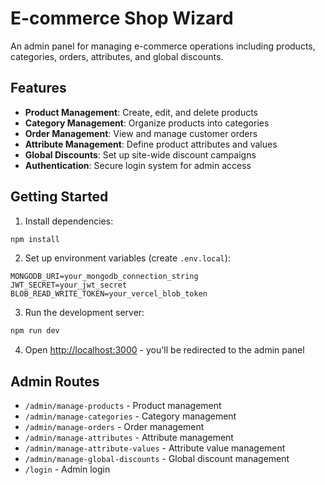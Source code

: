# E-commerce Shop Wizard

An admin panel for managing e-commerce operations including products, categories, orders, attributes, and global discounts.

## Features

- **Product Management**: Create, edit, and delete products
- **Category Management**: Organize products into categories
- **Order Management**: View and manage customer orders
- **Attribute Management**: Define product attributes and values
- **Global Discounts**: Set up site-wide discount campaigns
- **Authentication**: Secure login system for admin access

## Getting Started

1. Install dependencies:
```bash
npm install
```

2. Set up environment variables (create `.env.local`):
```
MONGODB_URI=your_mongodb_connection_string
JWT_SECRET=your_jwt_secret
BLOB_READ_WRITE_TOKEN=your_vercel_blob_token
```

3. Run the development server:
```bash
npm run dev
```

4. Open [http://localhost:3000](http://localhost:3000) - you'll be redirected to the admin panel

## Admin Routes

- `/admin/manage-products` - Product management
- `/admin/manage-categories` - Category management
- `/admin/manage-orders` - Order management
- `/admin/manage-attributes` - Attribute management
- `/admin/manage-attribute-values` - Attribute value management
- `/admin/manage-global-discounts` - Global discount management
- `/login` - Admin login
